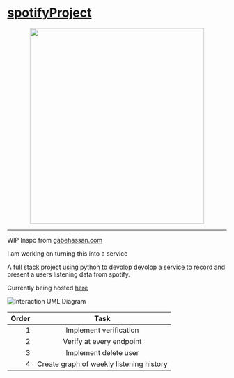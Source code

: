 # [spotifyProject](https://mazenmirza.com)
<p align="center">
  <img src="https://i.imgur.com/EZZMPpi.png" width="400" height="450" />
</p>

-----

WIP
Inspo from [gabehassan.com](https://gabehassan.com)

I am working on turning this into a service 

A full stack project using python to devolop devolop a service to record and present a users listening data from spotify.

Currently being hosted [here](https://mazenmirza.com)


![Interaction UML Diagram](https://lh3.googleusercontent.com/drive-viewer/AJc5JmTHyNXfCY1RM9MVtIbSTFBq8UOq-4t713W5_mJrSmQIkmgvscuoCl5d_2KXdxetgi4HraoapuQ=w1832-h1296)




Order| Task |
------------------------------------------------: | :--------------------------------------:| 
1 | Implement verification | 
2 | Verify at every endpoint|
3 | Implement delete user|
4 | Create graph of weekly listening history|


